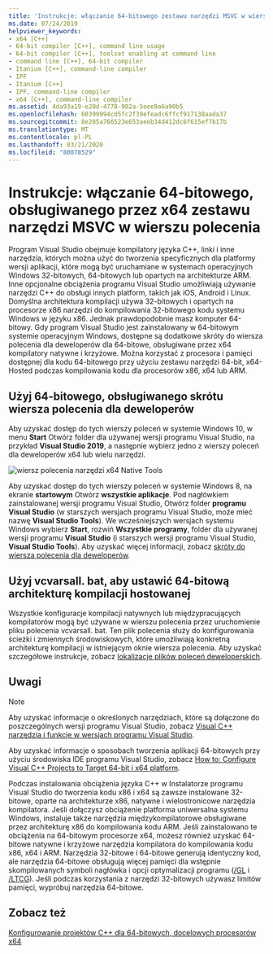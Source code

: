 ```yaml
---
title: 'Instrukcje: włączanie 64-bitowego zestawu narzędzi MSVC w wierszu polecenia'
ms.date: 07/24/2019
helpviewer_keywords:
- x64 [C++]
- 64-bit compiler [C++], command line usage
- 64-bit compiler [C++], toolset enabling at command line
- command line [C++], 64-bit compiler
- Itanium [C++], command-line compiler
- IPF
- Itanium [C++]
- IPF, command-line compiler
- x64 [C++], command-line compiler
ms.assetid: 4da93a19-e20d-4778-902a-5eee9a6a90b5
ms.openlocfilehash: 60399994cd5fc2f39efeadc6ffcf917138aada37
ms.sourcegitcommit: 8e285a766523e653aeeb34d412dc6f615ef7b17b
ms.translationtype: MT
ms.contentlocale: pl-PL
ms.lasthandoff: 03/21/2020
ms.locfileid: "80078529"
---
```

# <a name="how-to-enable-a-64-bit-x64-hosted-msvc-toolset-on-the-command-line"></a>Instrukcje: włączanie 64-bitowego, obsługiwanego przez x64 zestawu narzędzi MSVC w wierszu polecenia

Program Visual Studio obejmuje kompilatory języka C++, linki i inne narzędzia, których można użyć do tworzenia specyficznych dla platformy wersji aplikacji, które mogą być uruchamiane w systemach operacyjnych Windows 32-bitowych, 64-bitowych lub opartych na architekturze ARM. Inne opcjonalne obciążenia programu Visual Studio umożliwiają używanie narzędzi C++ do obsługi innych platform, takich jak iOS, Android i Linux. Domyślna architektura kompilacji używa 32-bitowych i opartych na procesorze x86 narzędzi do kompilowania 32-bitowego kodu systemu Windows w języku x86. Jednak prawdopodobnie masz komputer 64-bitowy. Gdy program Visual Studio jest zainstalowany w 64-bitowym systemie operacyjnym Windows, dostępne są dodatkowe skróty do wiersza polecenia dla deweloperów dla 64-bitowe, obsługiwane przez x64 kompilatory natywne i krzyżowe. Można korzystać z procesora i pamięci dostępnej dla kodu 64-bitowego przy użyciu zestawu narzędzi 64-bit, x64-Hosted podczas kompilowania kodu dla procesorów x86, x64 lub ARM.

## <a name="use-a-64-bit-hosted-developer-command-prompt-shortcut"></a>Użyj 64-bitowego, obsługiwanego skrótu wiersza polecenia dla deweloperów

Aby uzyskać dostęp do tych wierszy poleceń w systemie Windows 10, w menu **Start** Otwórz folder dla używanej wersji programu Visual Studio, na przykład **Visual Studio 2019**, a następnie wybierz jedno z wierszy poleceń dla deweloperów x64 lub wielu narzędzi.

![wiersz polecenia narzędzi x64 Native Tools](media/x64-native-tools-command-prompt.png "Narzędzia x64 Native Tools w menu Start")

Aby uzyskać dostęp do tych wierszy poleceń w systemie Windows 8, na ekranie **startowym** Otwórz **wszystkie aplikacje**. Pod nagłówkiem zainstalowanej wersji programu Visual Studio, Otwórz folder **programu Visual Studio** (w starszych wersjach programu Visual Studio, może mieć nazwę **Visual Studio Tools**). We wcześniejszych wersjach systemu Windows wybierz **Start**, rozwiń **Wszystkie programy**, folder dla używanej wersji programu **Visual Studio** (i starszych wersji programu Visual Studio, **Visual Studio Tools**). Aby uzyskać więcej informacji, zobacz [skróty do wiersza polecenia dla deweloperów](building-on-the-command-line.md#developer_command_prompt_shortcuts).

## <a name="use-vcvarsallbat-to-set-a-64-bit-hosted-build-architecture"></a>Użyj vcvarsall. bat, aby ustawić 64-bitową architekturę kompilacji hostowanej

Wszystkie konfiguracje kompilacji natywnych lub międzypracujących kompilatorów mogą być używane w wierszu polecenia przez uruchomienie pliku polecenia vcvarsall. bat. Ten plik polecenia służy do konfigurowania ścieżki i zmiennych środowiskowych, które umożliwiają konkretną architekturę kompilacji w istniejącym oknie wiersza polecenia. Aby uzyskać szczegółowe instrukcje, zobacz [lokalizacje plików poleceń deweloperskich](building-on-the-command-line.md#developer_command_file_locations).

## <a name="remarks"></a>Uwagi

> [!NOTE]
> Aby uzyskać informacje o określonych narzędziach, które są dołączone do poszczególnych wersji programu Visual Studio, zobacz [Visual C++ narzędzia i funkcje w wersjach programu Visual Studio](../overview/visual-cpp-tools-and-features-in-visual-studio-editions.md).
>
> Aby uzyskać informacje o sposobach tworzenia aplikacji 64-bitowych przy użyciu środowiska IDE programu Visual Studio, zobacz [How to: Configure Visual C++ Projects to Target 64-bit i x64 platform](how-to-configure-visual-cpp-projects-to-target-64-bit-platforms.md).

Podczas instalowania obciążenia języka C++ w Instalatorze programu Visual Studio do tworzenia kodu x86 i x64 są zawsze instalowane 32-bitowe, oparte na architekturze x86, natywne i wielostronicowe narzędzia kompilatora. Jeśli dołączysz obciążenie platforma uniwersalna systemu Windows, instaluje także narzędzia międzykompilatorowe obsługiwane przez architekturę x86 do kompilowania kodu ARM. Jeśli zainstalowano te obciążenia na 64-bitowym procesorze x64, możesz również uzyskać 64-bitowe natywne i krzyżowe narzędzia kompilatora do kompilowania kodu x86, x64 i ARM. Narzędzia 32-bitowe i 64-bitowe generują identyczny kod, ale narzędzia 64-bitowe obsługują więcej pamięci dla wstępnie skompilowanych symboli nagłówka i opcji optymalizacji programu ([/GL](reference/gl-whole-program-optimization.md) i [/LTCG](reference/ltcg-link-time-code-generation.md)). Jeśli podczas korzystania z narzędzi 32-bitowych używasz limitów pamięci, wypróbuj narzędzia 64-bitowe.

## <a name="see-also"></a>Zobacz też

[Konfigurowanie projektów C++ dla 64-bitowych, docelowych procesorów x64](configuring-programs-for-64-bit-visual-cpp.md)<br/>
